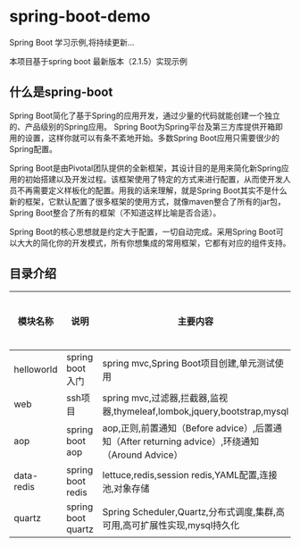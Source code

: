 # spring-boot-demo

Spring Boot 学习示例,将持续更新...

本项目基于spring boot 最新版本（2.1.5）实现示例

## 什么是spring-boot

Spring Boot简化了基于Spring的应用开发，通过少量的代码就能创建一个独立的、产品级别的Spring应用。 Spring Boot为Spring平台及第三方库提供开箱即用的设置，这样你就可以有条不紊地开始。多数Spring Boot应用只需要很少的Spring配置。

Spring Boot是由Pivotal团队提供的全新框架，其设计目的是用来简化新Spring应用的初始搭建以及开发过程。该框架使用了特定的方式来进行配置，从而使开发人员不再需要定义样板化的配置。用我的话来理解，就是Spring Boot其实不是什么新的框架，它默认配置了很多框架的使用方式，就像maven整合了所有的jar包，Spring Boot整合了所有的框架（不知道这样比喻是否合适）。

Spring Boot的核心思想就是约定大于配置，一切自动完成。采用Spring Boot可以大大的简化你的开发模式，所有你想集成的常用框架，它都有对应的组件支持。

## 目录介绍

模块名称|说明|主要内容|详细介绍
---|---|---|---|
helloworld|spring boot 入门|spring mvc,Spring Boot项目创建,单元测试使用|[详细](https://github.com/smltq/spring-boot-demo/blob/master/helloworld/HELP.md)|
web|ssh项目|spring mvc,过滤器,拦截器,监视器,thymeleaf,lombok,jquery,bootstrap,mysql|[详细](https://github.com/smltq/spring-boot-demo/blob/master/web/HELP.md)|
aop|spring boot aop|aop,正则,前置通知（Before advice）,后置通知（After returning advice）,环绕通知（Around Advice）|[详细](https://github.com/smltq/spring-boot-demo/blob/master/aop/HELP.md)|
data-redis|spring boot redis|lettuce,redis,session redis,YAML配置,连接池,对象存储|[详细](https://github.com/smltq/spring-boot-demo/blob/master/data-redis/HELP.md)|
quartz|spring boot quartz|Spring Scheduler,Quartz,分布式调度,集群,高可用,高可扩展性实现,mysql持久化|[详细](https://github.com/smltq/spring-boot-demo/blob/master/quartz/HELP.md)|